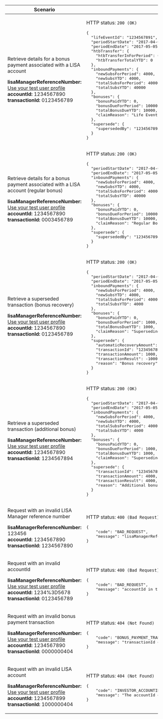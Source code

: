 <table>
	<colgroup>
		<col width="40%">
		<col width="60%">
	</colgroup>
	<thead>
		<tr>
			<th>Scenario</th>
			<th>Response</th>
		</tr>
	</thead>
	<tbody>
	    <tr>
		    <td>
		    	<p>Retrieve details for a bonus payment associated with a LISA account</p>
		    	<p class ="code--block">
		    		<strong>lisaManagerReferenceNumber:</strong> <a href="https://test-developer.service.hmrc.gov.uk/api-documentation/docs/api/service/lisa-api/1.0#testing-the-api">Use your test user profile</a><br>
		    		<strong>accountId:</strong> 1234567890<br>
		    		<strong>transactionId:</strong> 0123456789
		    	</p>
			</td>
			<td>
				<p>HTTP status: <code class="code--slim">200 (OK)</code></p>
<pre class="code--block">
{
  "lifeEventId": "1234567891",
  "periodStartDate": "2017-04-06",
  "periodEndDate": "2017-05-05",
  "htbTransfer": {
    "htbTransferInForPeriod": 0,
    "htbTransferTotalYTD": 0
  },
  "inboundPayments": {
    "newSubsForPeriod": 4000,
    "newSubsYTD": 4000,
    "totalSubsForPeriod": 40000,
    "totalSubsYTD": 40000
  },
  "bonuses": {
    "bonusPaidYTD": 0,
    "bonusDueForPeriod": 10000,
    "totalBonusDueYTD": 10000,
    "claimReason": "Life Event"
  },
  "supersede": {
    "supersededBy": "1234567893"
  }
}
</pre>
			</td>
		</tr>
    <tr>
	    <td>
		    	<p>Retrieve details for a bonus payment associated with a LISA account (regular bonus)</p>
		    	<p class ="code--block">
		    		<strong>lisaManagerReferenceNumber:</strong> <a href="https://test-developer.service.hmrc.gov.uk/api-documentation/docs/api/service/lisa-api/1.0#testing-the-api">Use your test user profile</a><br>
		    		<strong>accountId:</strong> 1234567890<br>
		    		<strong>transactionId:</strong> 0003456789
		    	</p>
			</td>
			<td>
				<p>HTTP status: <code class="code--slim">200 (OK)</code></p>
<pre class="code--block">
{
  "periodStartDate": "2017-04-06",
  "periodEndDate": "2017-05-05",
  "inboundPayments": {
    "newSubsForPeriod": 4000,
    "newSubsYTD": 4000,
    "totalSubsForPeriod": 40000,
    "totalSubsYTD": 40000
  },
  "bonuses": {
    "bonusPaidYTD": 0,
    "bonusDueForPeriod": 10000,
    "totalBonusDueYTD": 10000,
    "claimReason": "Regular Bonus"
  },
  "supersede": {
    "supersededBy": "1234567894"
  }
}
</pre>
			</td>
		</tr>
		<tr>
	    <td>
		    	<p>Retrieve a superseded transaction (bonus recovery)</p>
		    	<p class="code--block">
		    		<strong>lisaManagerReferenceNumber:</strong> <a href="https://test-developer.service.hmrc.gov.uk/api-documentation/docs/api/service/lisa-api/1.0#testing-the-api">Use your test user profile</a><br>
		    		<strong>accountId:</strong> 1234567890<br>
		    		<strong>transactionId:</strong> 0123456789
		    	</p>
			</td>
			<td>
				<p>HTTP status: <code class="code--slim">200 (OK)</code></p>
<pre class="code--block">
{
  "periodStartDate": "2017-04-06",
  "periodEndDate": "2017-05-05",
  "inboundPayments": {
    "newSubsForPeriod": 4000,
    "newSubsYTD": 4000,
    "totalSubsForPeriod": 4000,
    "totalSubsYTD": 4000
  },
  "bonuses": {
    "bonusPaidYTD": 0,
    "bonusDueForPeriod": 1000,
    "totalBonusDueYTD": 1000,
    "claimReason": "Superseding bonus claim"
  },
  "supersede": {
    "automaticRecoveryAmount": 1000,
    "transactionId": "1234567890",
    "transactionAmount": 1000,
    "transactionResult": -1000,
    "reason": "Bonus recovery"
  }
}
</pre>
			</td>
		</tr>
		<tr>
	    <td>
		    	<p>Retrieve a superseded transaction (additional bonus)</p>
		    	<p class="code--block">
		    		<strong>lisaManagerReferenceNumber:</strong> <a href="https://test-developer.service.hmrc.gov.uk/api-documentation/docs/api/service/lisa-api/1.0#testing-the-api">Use your test user profile</a><br>
		    		<strong>accountId:</strong> 1234567890<br>
		    		<strong>transactionId:</strong> 1234567894
		    	</p>
			</td>
			<td>
				<p>HTTP status: <code class="code--slim">200 (OK)</code></p>
<pre class="code--block">
{
  "periodStartDate": "2017-04-06",
  "periodEndDate": "2017-05-05",
  "inboundPayments": {
    "newSubsForPeriod": 4000,
    "newSubsYTD": 4000,
    "totalSubsForPeriod": 4000,
    "totalSubsYTD": 4000
  },
  "bonuses": {
    "bonusPaidYTD": 0,
    "bonusDueForPeriod": 1000,
    "totalBonusDueYTD": 1000,
    "claimReason": "Superseding bonus claim"
  },
  "supersede": {
    "transactionId": "1234567892",
    "transactionAmount": 4000,
    "transactionResult": 4000,
    "reason": "Additional bonus"
  }
}
</pre>
			</td>
		</tr>
		<tr>
		  <td>
				<p>Request with an invalid LISA Manager reference number</p>
				<p class ="code--block">
					<strong>lisaManagerReferenceNumber:</strong> 123456<br>
					<strong>accountId:</strong> 1234567890<br>
					<strong>transactionId:</strong> 1234567890
				</p>
			</td>
			<td>
				<p>HTTP status: <code class="code--slim">400 (Bad Request)</code></p>
<pre class="code--block">
{
	"code": "BAD_REQUEST",
	"message": "lisaManagerReferenceNumber in the URL is in the wrong format"
}
</pre>
			</td>
		</tr>
	   <tr>
		    <td>
		    	<p>Request with an invalid accountId</p>
		    	<p class ="code--block">
		    		<strong>lisaManagerReferenceNumber:</strong> <a href="https://test-developer.service.hmrc.gov.uk/api-documentation/docs/api/service/lisa-api/1.0#testing-the-api">Use your test user profile</a><br>
		    		<strong>accountId:</strong> 1234%3D5678<br>
		    		<strong>transactionId:</strong> 0123456789
		    	</p>
			</td>
			<td>
				<p>HTTP status: <code class="code--slim">400 (Bad Request)</code></p>
<pre class="code--block">
{
	"code": "BAD_REQUEST",
	"message": "accountId in the URL is in the wrong format"
}
</pre>
			</td>
		</tr>
	   <tr>
		    <td>
		    	<p>Request with an invalid bonus payment transaction</p>
		    	<p class ="code--block">
		    		<strong>lisaManagerReferenceNumber:</strong> <a href="https://test-developer.service.hmrc.gov.uk/api-documentation/docs/api/service/lisa-api/1.0#testing-the-api">Use your test user profile</a><br>
		    		<strong>accountId:</strong> 1234567890<br>
		    		<strong>transactionId:</strong> 0000000404
		    	</p>
			</td>
			<td>
				<p>HTTP status: <code class="code--slim">404 (Not Found)</code></p>
<pre class="code--block">
{
	"code": "BONUS_PAYMENT_TRANSACTION_NOT_FOUND",
	"message": "transactionId does not match HMRC’s records"
}
</pre>
			</td>
		</tr>
	   <tr>
		    <td>
		    	<p>Request with an invalid LISA account</p>
		    	<p class ="code--block">
		    		<strong>lisaManagerReferenceNumber:</strong> <a href="https://test-developer.service.hmrc.gov.uk/api-documentation/docs/api/service/lisa-api/1.0#testing-the-api">Use your test user profile</a><br>
		    		<strong>accountId:</strong> 1234567899<br>
		    		<strong>transactionId:</strong> 1000000404
		    	</p>
			</td>
			<td>
				<p>HTTP status: <code class="code--slim">404 (Not Found)</code></p>
<pre class="code--block">
{
	"code": "INVESTOR_ACCOUNTID_NOT_FOUND",
	"message": "The accountId does not match HMRC’s records"
}
</pre>
			</td>
		</tr>
	</tbody>
</table>
